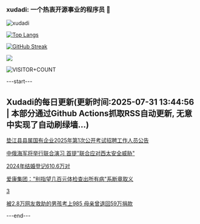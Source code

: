 ### xudadi: 一个热衷开源事业的程序员 👋

![xudadi](https://github-readme-stats-git-masterorgs-github-readme-stats-team.vercel.app/api?username=xudadi)

[![Top Langs](https://github-readme-stats.vercel.app/api/top-langs/?username=xudadi)](https://github.com/anuraghazra/github-readme-stats)

[![GitHub Streak](https://streak-stats.demolab.com?user=xudadi&locale=zh_Hans)](https://git.io/streak-stats)

![](https://raw.githubusercontent.com/xudadi/xudadi/main/assets/github-contribution-grid-snake.svg)

![VISITOR+COUNT](https://komarev.com/ghpvc/?username=xudadi&label=VISITOR+COUNT)


---start---

## Xudadi的每日更新(更新时间:2025-07-31 13:44:56 | 本部分通过Github Actions抓取RSS自动更新, 无意中实现了自动刷绿墙...)

[垫江县县属国有企业2025年第1次公开考试招聘工作人员公告](https://www.gongkaoleida.com/article/2540837)

[中俄海军将举行联合演习 首提"联合应对西太安全威胁"](https://m.163.com/news/article/K5PD6V4R0514R9OJ.html)

[2024年结婚登记610.6万对](https://m.163.com/news/article/K5OI8JUG0519DDQ2.html)

[爱康集团："别指望几百元体检查出所有病"系断章取义](https://m.163.com/news/article/K5PE9SOG0534A4SC.html)

[3](https://m.163.com/touch/news/sub/domestic)

[被2.8万网友救助的男孩考上985 母亲曾退回59万捐款](https://m.163.com/news/article/K5N316VL05509IQZ.html)

---end---
